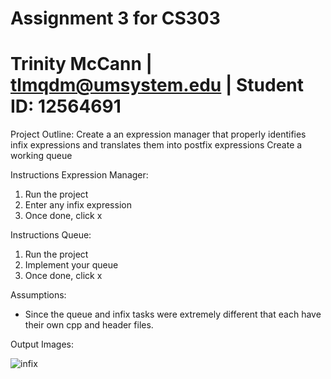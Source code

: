 # Assignment 3 for CS303
# Trinity McCann | tlmqdm@umsystem.edu | Student ID: 12564691

Project Outline: 
Create a an expression manager that properly identifies infix expressions and translates them into postfix expressions
Create a working queue

Instructions Expression Manager: 
1) Run the project
2) Enter any infix expression
3) Once done, click x

Instructions Queue:
1) Run the project
2) Implement your queue
3) Once done, click x

Assumptions: 
- Since the queue and infix tasks were extremely different that each have their own cpp and header files.

Output Images: 

![infix](https://github.com/kirselandise/ExpressionManager/assets/83589688/ed370478-3bb3-428e-9af7-9992cfeb628b)
